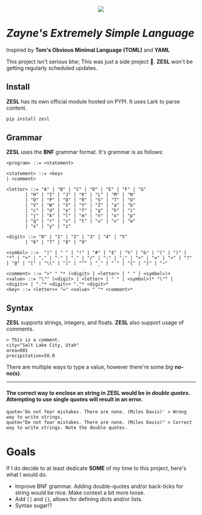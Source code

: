 <p align="center">
  <img src="https://user-images.githubusercontent.com/66521670/209605632-24e913e6-aa9b-4515-8b27-906b60b7695f.svg" />
</p>

# ***Zayne's Extremely Simple Language***
Inspired by **Tom's Obvious Minimal Language (TOML)** and **YAML**

This project isn't serious btw; This was just a side project 👀.
**ZESL** won't be getting regularly scheduled updates.

## **Install**
**ZESL** has its own official module hosted on PYPI. It uses Lark to parse content. 
```py
pip install zesl
```
## **Grammar**
**ZESL** uses the **BNF** grammar format. It's grammar is as follows:
```bnf
<program> ::= <statement>

<statement> ::= <key>
| <comment>

<letter> ::= "A" | "B" | "C" | "D" | "E" | "F" | "G"
       | "H" | "I" | "J" | "K" | "L" | "M" | "N"
       | "O" | "P" | "Q" | "R" | "S" | "T" | "U"
       | "V" | "W" | "X" | "Y" | "Z" | "a" | "b"
       | "c" | "d" | "e" | "f" | "g" | "h" | "i"
       | "j" | "k" | "l" | "m" | "n" | "o" | "p"
       | "q" | "r" | "s" | "t" | "u" | "v" | "w"
       | "x" | "y" | "z" 

<digit> ::= "0" | "1" | "2" | "3" | "4" | "5"
	   | "6" | "7" | "8" | "9"

<symbol> ::=  "|" | " " | "!" | "#" | "$" | "%" | "&" | "(" | ")" | "*" | "+" | "," | "-" | "." | "/" | ":" | ";" | ">" | "=" | "<" | "?" | "@" | "[" | "\\" | "]" | "^" | "_" | "`" | "{" | "}" | "~"

<comment> ::= ">" " "* (<digit> | <letter> | " " | <symbol>)+
<value> ::= "\"" (<digit> | <letter> | " " | <symbol>)* "\"" | <digit>+ | "."* <digit>+ "."* <digit>*
<key> ::= <letter>+ "=" <value> " "* <comment>*
```

## **Syntax**
**ZESL** supports strings, integers, and floats. **ZESL** also support usage of comments.
```
> This is a comment.
city="Salt Lake City, Utah"
area=801
precipitation=50.0
```
There are multiple ways to type a value, however there're some *big* **no-no(s)**.

----

#### The correct way to enclose an string in **ZESL** would be in *double quotes*. Attempting to use single quotes will result in an error.
```
quote='Do not fear mistakes. There are none. (Miles Davis)' > Wrong way to write strings.
quote="Do not fear mistakes. There are none. (Miles Davis)" > Correct way to write strings. Note the double quotes.
```

# Goals

If I do decide to at least dedicate **SOME** of my time to this project, here's what I would do.
- Improve BNF grammar. Adding double-quotes and/or back-ticks for string would be nice. Make context a bit more loose.
- Add `[]` and `{}`, allows for defining dicts and/or lists.
- Syntax sugar!?

